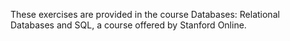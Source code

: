 These exercises are provided in the course Databases: Relational Databases and SQL, a course offered by Stanford Online.
